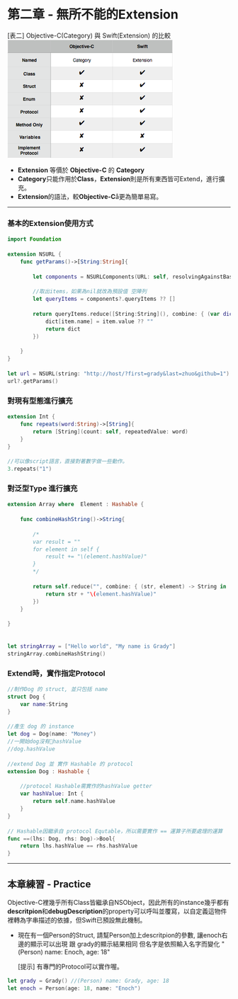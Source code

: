 # 第二章 - 無所不能的Extension

[表二] Objective-C(Category) 與 Swift(Extension) 的比較
![table 2](images/ch2/Table2.png)

- **Extension** 等價於 **Objective-C** 的 **Category**
- **Category**只能作用於**Class**，**Extension**則是所有東西皆可Extend，進行擴充。
- **Extension**的語法，較**Objective-C**å更為簡單易寫。

---
### 基本的Extension使用方式

```swift
import Foundation

extension NSURL {
    func getParams()->[String:String]{
        
        let components = NSURLComponents(URL: self, resolvingAgainstBaseURL: false)
        
        //取出items，如果為nil就改為預設值 空陣列
        let queryItems = components?.queryItems ?? []
        
        return queryItems.reduce([String:String](), combine: { (var dict, item) -> [String:String] in
            dict[item.name] = item.value ?? ""
            return dict
        })
        
    }
}

let url = NSURL(string: "http://host/?first=grady&last=zhuo&github=1")
url?.getParams()
```

### 對現有型態進行擴充

```swift
extension Int {
    func repeats(word:String)->[String]{
        return [String](count: self, repeatedValue: word)
    }
}

//可以像script語言，直接對著數字做一些動作。
3.repeats("1")
```

### 對泛型Type 進行擴充

```swift
extension Array where  Element : Hashable {
    
    func combineHashString()->String{
        
        /*
        var result = ""
        for element in self {
            result += "\(element.hashValue)"
        }
        */
        
        return self.reduce("", combine: { (str, element) -> String in
            return str + "\(element.hashValue)"
        })
    }
    
}


let stringArray = ["Hello world", "My name is Grady"]
stringArray.combineHashString()
```

### Extend時，實作指定Protocol

```swift
//制作Dog 的 struct, 並只包括 name
struct Dog {
    var name:String
}

//產生 dog 的 instance
let dog = Dog(name: "Money")
//一開始dog沒有hashValue
//dog.hashValue

//extend Dog 並 實作 Hashable 的 protocol
extension Dog : Hashable {
    
    //protocol Hashable需實作的hashValue getter
    var hashValue: Int {
        return self.name.hashValue
    }
}

// Hashable因繼承自 protocol Equtable，所以需要實作 == 運算子所要處理的運算
func ==(lhs: Dog, rhs: Dog)->Bool{
    return lhs.hashValue == rhs.hashValue
}
```

---
## 本章練習 - Practice

Objective-C裡幾乎所有Class皆繼承自NSObject，因此所有的instance幾乎都有**descritpion**和**debugDescription**的property可以呼叫並覆寫，以自定義這物件裡轉為字串描述的依據，但Swift已預設無此機制。

* 現在有一個Person的Struct, 請幫Person加上descritpion的參數, 讓enoch右邊的顯示可以出現 跟 grady的顯示結果相同
    但名字是依照輸入名字而變化
    "(Person) name: Enoch, age: 18"

    [提示] 
    有專門的Protocol可以實作喔。
    
```swift 
let grady = Grady() //(Person) name: Grady, age: 18
let enoch = Person(age: 18, name: "Enoch")
```

